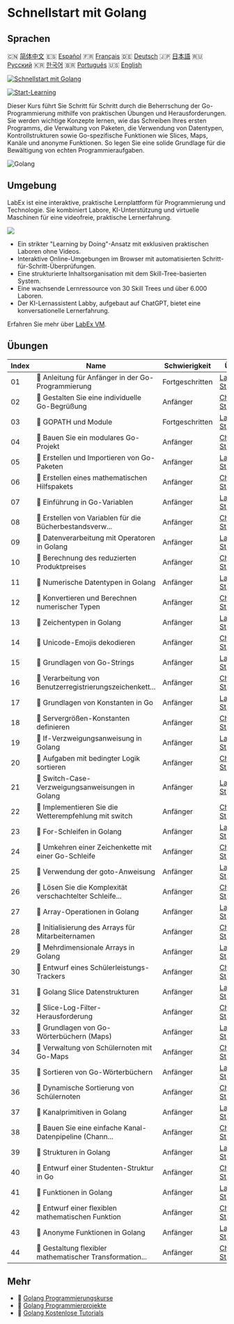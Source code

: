 # Schnellstart mit Golang

## Sprachen

🇨🇳 [简体中文](README_zh.md) 🇪🇸 [Español](README_es.md) 🇫🇷 [Français](README_fr.md) 🇩🇪 [Deutsch](README_de.md) 🇯🇵 [日本語](README_ja.md) 🇷🇺 [Русский](README_ru.md) 🇰🇷 [한국어](README_ko.md) 🇧🇷 [Português](README_pt.md) 🇺🇸 [English](README.md) 

[![Schnellstart mit Golang](https://cover-creator.labex.io/quick-start-with-go.png?lang=de)](https://labex.io/de/courses/quick-start-with-go)

[![Start-Learning](https://img.shields.io/badge/Start-Learning-whitesmoke?style=for-the-badge)](https://labex.io/de/courses/quick-start-with-go)

Dieser Kurs führt Sie Schritt für Schritt durch die Beherrschung der Go-Programmierung mithilfe von praktischen Übungen und Herausforderungen. Sie werden wichtige Konzepte lernen, wie das Schreiben Ihres ersten Programms, die Verwaltung von Paketen, die Verwendung von Datentypen, Kontrollstrukturen sowie Go-spezifische Funktionen wie Slices, Maps, Kanäle und anonyme Funktionen. So legen Sie eine solide Grundlage für die Bewältigung von echten Programmieraufgaben.

![Golang](https://img.shields.io/badge/Golang-whitesmoke?style=for-the-badge&logo=golang)


## Umgebung

LabEx ist eine interaktive, praktische Lernplattform für Programmierung und Technologie. Sie kombiniert Labore, KI-Unterstützung und virtuelle Maschinen für eine videofreie, praktische Lernerfahrung.

![](https://tutorial-screenshot.getvm.io/images/vm-1725247253.png)

- Ein strikter "Learning by Doing"-Ansatz mit exklusiven praktischen Laboren ohne Videos.
- Interaktive Online-Umgebungen im Browser mit automatisierten Schritt-für-Schritt-Überprüfungen.
- Eine strukturierte Inhaltsorganisation mit dem Skill-Tree-basierten System.
- Eine wachsende Lernressource von 30 Skill Trees und über 6.000 Laboren.
- Der KI-Lernassistent Labby, aufgebaut auf ChatGPT, bietet eine konversationelle Lernerfahrung.

Erfahren Sie mehr über [LabEx VM](https://support.labex.io/using-labex/virtual-machine).

## Übungen

|   Index | Name                                                     | Schwierigkeit   | Übung                                                                                                                          |
|---------|----------------------------------------------------------|-----------------|--------------------------------------------------------------------------------------------------------------------------------|
|      01 | 📖 Anleitung für Anfänger in der Go-Programmierung       | Fortgeschritten | <a target='_blank' href='https://labex.io/de/tutorials/go-beginner-s-guide-to-go-programming-149062'>Labor Starten</a>         |
|      02 | 🎯 Gestalten Sie eine individuelle Go-Begrüßung          | Anfänger        | <a target='_blank' href='https://labex.io/de/tutorials/go-craft-a-personalized-go-greeting-435633'>Challenge Starten</a>       |
|      03 | 📖 GOPATH und Module                                     | Fortgeschritten | <a target='_blank' href='https://labex.io/de/tutorials/go-gopath-and-module-149063'>Labor Starten</a>                          |
|      04 | 🎯 Bauen Sie ein modulares Go-Projekt                    | Anfänger        | <a target='_blank' href='https://labex.io/de/tutorials/go-build-a-modular-go-project-435640'>Challenge Starten</a>             |
|      05 | 📖 Erstellen und Importieren von Go-Paketen              | Anfänger        | <a target='_blank' href='https://labex.io/de/tutorials/go-creating-and-importing-go-packages-149064'>Labor Starten</a>         |
|      06 | 🎯 Erstellen eines mathematischen Hilfspakets            | Anfänger        | <a target='_blank' href='https://labex.io/de/tutorials/go-build-a-math-utility-package-435676'>Challenge Starten</a>           |
|      07 | 📖 Einführung in Go-Variablen                            | Anfänger        | <a target='_blank' href='https://labex.io/de/tutorials/go-introduction-to-go-variables-149065'>Labor Starten</a>               |
|      08 | 🎯 Erstellen von Variablen für die Bücherbestandsverw... | Anfänger        | <a target='_blank' href='https://labex.io/de/tutorials/go-craft-book-inventory-variables-435684'>Challenge Starten</a>         |
|      09 | 📖 Datenverarbeitung mit Operatoren in Golang            | Anfänger        | <a target='_blank' href='https://labex.io/de/tutorials/go-data-processing-with-operators-in-golang-149066'>Labor Starten</a>   |
|      10 | 🎯 Berechnung des reduzierten Produktpreises             | Anfänger        | <a target='_blank' href='https://labex.io/de/tutorials/calculate-product-discount-price-435694'>Challenge Starten</a>          |
|      11 | 📖 Numerische Datentypen in Golang                       | Anfänger        | <a target='_blank' href='https://labex.io/de/tutorials/go-numerical-types-in-golang-149067'>Labor Starten</a>                  |
|      12 | 🎯 Konvertieren und Berechnen numerischer Typen          | Anfänger        | <a target='_blank' href='https://labex.io/de/tutorials/convert-and-calculate-numeric-types-435824'>Challenge Starten</a>       |
|      13 | 📖 Zeichentypen in Golang                                | Anfänger        | <a target='_blank' href='https://labex.io/de/tutorials/go-character-types-in-golang-149068'>Labor Starten</a>                  |
|      14 | 🎯 Unicode-Emojis dekodieren                             | Anfänger        | <a target='_blank' href='https://labex.io/de/tutorials/go-decode-unicode-emojis-435852'>Challenge Starten</a>                  |
|      15 | 📖 Grundlagen von Go-Strings                             | Anfänger        | <a target='_blank' href='https://labex.io/de/tutorials/go-go-string-fundamentals-149069'>Labor Starten</a>                     |
|      16 | 🎯 Verarbeitung von Benutzerregistrierungszeichenkett... | Anfänger        | <a target='_blank' href='https://labex.io/de/tutorials/go-process-user-registration-strings-436083'>Challenge Starten</a>      |
|      17 | 📖 Grundlagen von Konstanten in Go                       | Anfänger        | <a target='_blank' href='https://labex.io/de/tutorials/go-go-constants-fundamentals-149070'>Labor Starten</a>                  |
|      18 | 🎯 Servergrößen-Konstanten definieren                    | Anfänger        | <a target='_blank' href='https://labex.io/de/tutorials/go-define-server-size-constants-436400'>Challenge Starten</a>           |
|      19 | 📖 If-Verzweigungsanweisung in Golang                    | Anfänger        | <a target='_blank' href='https://labex.io/de/tutorials/go-if-branch-statement-in-golang-149071'>Labor Starten</a>              |
|      20 | 🎯 Aufgaben mit bedingter Logik sortieren                | Anfänger        | <a target='_blank' href='https://labex.io/de/tutorials/go-sort-tasks-with-conditional-logic-436418'>Challenge Starten</a>      |
|      21 | 📖 Switch-Case-Verzweigungsanweisungen in Golang         | Anfänger        | <a target='_blank' href='https://labex.io/de/tutorials/go-switch-case-branch-statements-in-golang-149072'>Labor Starten</a>    |
|      22 | 🎯 Implementieren Sie die Wetterempfehlung mit switch    | Anfänger        | <a target='_blank' href='https://labex.io/de/tutorials/go-implement-weather-advice-switch-436449'>Challenge Starten</a>        |
|      23 | 📖 For-Schleifen in Golang                               | Anfänger        | <a target='_blank' href='https://labex.io/de/tutorials/go-for-loops-in-golang-149073'>Labor Starten</a>                        |
|      24 | 🎯 Umkehren einer Zeichenkette mit einer Go-Schleife     | Anfänger        | <a target='_blank' href='https://labex.io/de/tutorials/go-reverse-string-with-go-loop-436520'>Challenge Starten</a>            |
|      25 | 📖 Verwendung der goto-Anweisung                         | Anfänger        | <a target='_blank' href='https://labex.io/de/tutorials/go-goto-statement-usage-149074'>Labor Starten</a>                       |
|      26 | 🎯 Lösen Sie die Komplexität verschachtelter Schleife... | Anfänger        | <a target='_blank' href='https://labex.io/de/tutorials/go-solve-nested-loop-complexity-with-goto-436529'>Challenge Starten</a> |
|      27 | 📖 Array-Operationen in Golang                           | Anfänger        | <a target='_blank' href='https://labex.io/de/tutorials/go-array-operations-in-golang-149075'>Labor Starten</a>                 |
|      28 | 🎯 Initialisierung des Arrays für Mitarbeiternamen       | Anfänger        | <a target='_blank' href='https://labex.io/de/tutorials/go-initialize-employee-names-array-436643'>Challenge Starten</a>        |
|      29 | 📖 Mehrdimensionale Arrays in Golang                     | Anfänger        | <a target='_blank' href='https://labex.io/de/tutorials/go-multidimensional-arrays-in-golang-149076'>Labor Starten</a>          |
|      30 | 🎯 Entwurf eines Schülerleistungs-Trackers               | Anfänger        | <a target='_blank' href='https://labex.io/de/tutorials/go-design-a-student-grade-tracker-436649'>Challenge Starten</a>         |
|      31 | 📖 Golang Slice Datenstrukturen                          | Anfänger        | <a target='_blank' href='https://labex.io/de/tutorials/go-golang-slice-data-structures-149077'>Labor Starten</a>               |
|      32 | 🎯 Slice-Log-Filter-Herausforderung                      | Anfänger        | <a target='_blank' href='https://labex.io/de/tutorials/go-slice-log-filter-challenge-436686'>Challenge Starten</a>             |
|      33 | 📖 Grundlagen von Go-Wörterbüchern (Maps)                | Anfänger        | <a target='_blank' href='https://labex.io/de/tutorials/go-go-dictionary-fundamentals-149080'>Labor Starten</a>                 |
|      34 | 🎯 Verwaltung von Schülernoten mit Go-Maps               | Anfänger        | <a target='_blank' href='https://labex.io/de/tutorials/go-manage-student-grades-with-go-maps-436735'>Challenge Starten</a>     |
|      35 | 📖 Sortieren von Go-Wörterbüchern                        | Anfänger        | <a target='_blank' href='https://labex.io/de/tutorials/go-sorting-go-dictionaries-149095'>Labor Starten</a>                    |
|      36 | 🎯 Dynamische Sortierung von Schülernoten                | Anfänger        | <a target='_blank' href='https://labex.io/de/tutorials/go-sort-student-grades-dynamically-437203'>Challenge Starten</a>        |
|      37 | 📖 Kanalprimitiven in Golang                             | Anfänger        | <a target='_blank' href='https://labex.io/de/tutorials/go-channel-primitives-in-golang-149096'>Labor Starten</a>               |
|      38 | 🎯 Bauen Sie eine einfache Kanal-Datenpipeline (Chann... | Anfänger        | <a target='_blank' href='https://labex.io/de/tutorials/go-build-a-simple-channel-data-pipeline-437199'>Challenge Starten</a>   |
|      39 | 📖 Strukturen in Golang                                  | Anfänger        | <a target='_blank' href='https://labex.io/de/tutorials/go-structures-in-golang-149097'>Labor Starten</a>                       |
|      40 | 🎯 Entwurf einer Studenten-Struktur in Go                | Anfänger        | <a target='_blank' href='https://labex.io/de/tutorials/go-design-student-struct-in-go-437202'>Challenge Starten</a>            |
|      41 | 📖 Funktionen in Golang                                  | Anfänger        | <a target='_blank' href='https://labex.io/de/tutorials/go-functions-in-golang-149098'>Labor Starten</a>                        |
|      42 | 🎯 Entwurf einer flexiblen mathematischen Funktion       | Anfänger        | <a target='_blank' href='https://labex.io/de/tutorials/go-design-flexible-math-function-437200'>Challenge Starten</a>          |
|      43 | 📖 Anonyme Funktionen in Golang                          | Anfänger        | <a target='_blank' href='https://labex.io/de/tutorials/go-anonymous-functions-in-golang-149099'>Labor Starten</a>              |
|      44 | 🎯 Gestaltung flexibler mathematischer Transformation... | Anfänger        | <a target='_blank' href='https://labex.io/de/tutorials/go-design-flexible-math-transformations-437201'>Challenge Starten</a>   |

## Mehr

- 🔗 [Golang Programmierungskurse](https://github.com/labex-labs/awesome-programming-courses)
- 🔗 [Golang Programmierprojekte](https://github.com/labex-labs/awesome-programming-projects)
- 🔗 [Golang Kostenlose Tutorials](https://github.com/labex-labs/go-free-tutorials)

